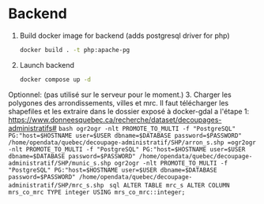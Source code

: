 # Backend

1. Build docker image for backend (adds postgresql driver for php)
    ```bash
    docker build . -t php:apache-pg
    ```
2. Launch backend
    ```bash
    docker compose up -d
    ```


Optionnel: (pas utilisé sur le serveur pour le moment.)
3. Charger les polygones des arrondissements, villes et mrc. Il faut télécharger les shapefiles et les extraire dans le dossier exposé à docker-gdal a l'étape 1: https://www.donneesquebec.ca/recherche/dataset/decoupages-administratifs#
    ```bash
    ogr2ogr -nlt PROMOTE_TO_MULTI -f "PostgreSQL" PG:"host=$HOSTNAME user=$USER dbname=$DATABASE password=$PASSWORD" /home/opendata/quebec/decoupage-administratif/SHP/arron_s.shp
    =ogr2ogr -nlt PROMOTE_TO_MULTI -f "PostgreSQL" PG:"host=$HOSTNAME user=$USER dbname=$DATABASE password=$PASSWORD" /home/opendata/quebec/decoupage-administratif/SHP/munic_s.shp
    ogr2ogr -nlt PROMOTE_TO_MULTI -f "PostgreSQL" PG:"host=$HOSTNAME user=$USER dbname=$DATABASE password=$PASSWORD" /home/opendata/quebec/decoupage-administratif/SHP/mrc_s.shp
    ```
    ```sql
    ALTER TABLE mrc_s ALTER COLUMN mrs_co_mrc TYPE integer USING mrs_co_mrc::integer;
    ```
